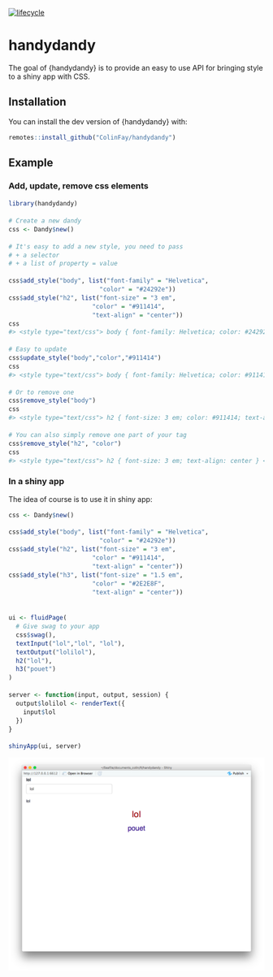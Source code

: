 
<!-- README.md is generated from README.Rmd. Please edit that file -->

[![lifecycle](https://img.shields.io/badge/lifecycle-experimental-orange.svg)](https://www.tidyverse.org/lifecycle/#experimental)

# handydandy

The goal of {handydandy} is to provide an easy to use API for bringing
style to a shiny app with CSS.

## Installation

You can install the dev version of {handydandy} with:

``` r
remotes::install_github("ColinFay/handydandy")
```

## Example

### Add, update, remove css elements

``` r
library(handydandy)

# Create a new dandy
css <- Dandy$new()

# It's easy to add a new style, you need to pass 
# + a selector
# + a list of property = value

css$add_style("body", list("font-family" = "Helvetica",
                         "color" = "#24292e"))
css$add_style("h2", list("font-size" = "3 em",
                       "color" = "#911414",
                       "text-align" = "center"))
css
#> <style type="text/css"> body { font-family: Helvetica; color: #24292e } h2 { font-size: 3 em; color: #911414; text-align: center } </style>

# Easy to update
css$update_style("body","color","#911414")
css
#> <style type="text/css"> body { font-family: Helvetica; color: #911414 } h2 { font-size: 3 em; color: #911414; text-align: center } </style>

# Or to remove one 
css$remove_style("body")
css
#> <style type="text/css"> h2 { font-size: 3 em; color: #911414; text-align: center } </style>

# You can also simply remove one part of your tag
css$remove_style("h2", "color")
css
#> <style type="text/css"> h2 { font-size: 3 em; text-align: center } </style>
```

### In a shiny app

The idea of course is to use it in shiny app:

``` r
css <- Dandy$new()

css$add_style("body", list("font-family" = "Helvetica",
                         "color" = "#24292e"))
css$add_style("h2", list("font-size" = "3 em",
                       "color" = "#911414",
                       "text-align" = "center"))
css$add_style("h3", list("font-size" = "1.5 em",
                       "color" = "#2E2E8F",
                       "text-align" = "center"))


ui <- fluidPage(
  # Give swag to your app
  css$swag(),
  textInput("lol","lol", "lol"),
  textOutput("lolilol"),
  h2("lol"),
  h3("pouet")
)

server <- function(input, output, session) {
  output$lolilol <- renderText({
    input$lol
  })
}

shinyApp(ui, server)
```

![](readme-fig/handydandy.png)
